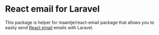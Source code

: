 # React email for Laravel

This package is helper for maantje/react-email package that allows you to easily send [React email](https://react.email/) emails with Laravel.